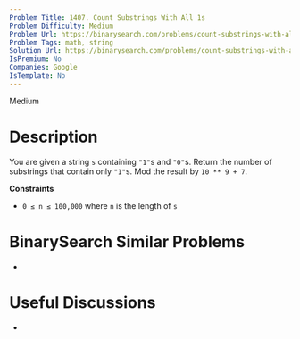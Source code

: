 ```yaml
---
Problem Title: 1407. Count Substrings With All 1s
Problem Difficulty: Medium
Problem Url: https://binarysearch.com/problems/count-substrings-with-all-1s/
Problem Tags: math, string
Solution Url: https://binarysearch.com/problems/count-substrings-with-all-1s/solutions/
IsPremium: No
Companies: Google
IsTemplate: No
---
```


<span style="color: ;">Medium</span>

# Description

You are given a string `s` containing `"1"`s and `"0"`s. Return the number of substrings that contain only `"1"`s. Mod the result by `10 ** 9 + 7`.

**Constraints**
- `0 ≤ n ≤ 100,000` where `n` is the length of `s` 

# BinarySearch Similar Problems

- []()

# Useful Discussions

- []()
